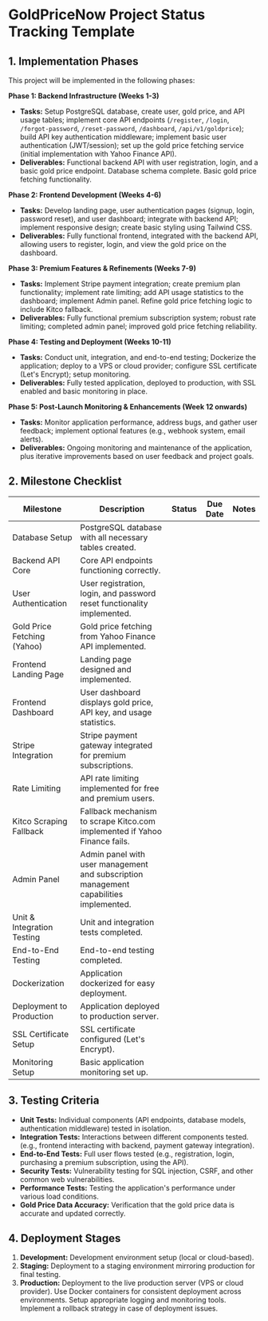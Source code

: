 # GoldPriceNow Project Status Tracking Template

## 1. Implementation Phases

This project will be implemented in the following phases:

**Phase 1: Backend Infrastructure (Weeks 1-3)**

* **Tasks:**  Setup PostgreSQL database, create user, gold price, and API usage tables; implement core API endpoints (`/register`, `/login`, `/forgot-password`, `/reset-password`, `/dashboard`, `/api/v1/goldprice`); build API key authentication middleware; implement basic user authentication (JWT/session);  set up the gold price fetching service (initial implementation with Yahoo Finance API).
* **Deliverables:** Functional backend API with user registration, login, and a basic gold price endpoint. Database schema complete.  Basic gold price fetching functionality.


**Phase 2: Frontend Development (Weeks 4-6)**

* **Tasks:** Develop landing page, user authentication pages (signup, login, password reset), and user dashboard; integrate with backend API; implement responsive design; create basic styling using Tailwind CSS.
* **Deliverables:** Fully functional frontend, integrated with the backend API, allowing users to register, login, and view the gold price on the dashboard.


**Phase 3:  Premium Features & Refinements (Weeks 7-9)**

* **Tasks:** Implement Stripe payment integration; create premium plan functionality; implement rate limiting;  add API usage statistics to the dashboard; implement Admin panel. Refine gold price fetching logic to include Kitco fallback.
* **Deliverables:** Fully functional premium subscription system; robust rate limiting;  completed admin panel; improved gold price fetching reliability.


**Phase 4: Testing and Deployment (Weeks 10-11)**

* **Tasks:** Conduct unit, integration, and end-to-end testing; Dockerize the application; deploy to a VPS or cloud provider; configure SSL certificate (Let's Encrypt); setup monitoring.
* **Deliverables:**  Fully tested application, deployed to production, with SSL enabled and basic monitoring in place.


**Phase 5: Post-Launch Monitoring & Enhancements (Week 12 onwards)**

* **Tasks:** Monitor application performance, address bugs, and gather user feedback; implement optional features (e.g., webhook system, email alerts).
* **Deliverables:** Ongoing monitoring and maintenance of the application, plus iterative improvements based on user feedback and project goals.


## 2. Milestone Checklist

| Milestone                     | Description                                                                        | Status   | Due Date | Notes                                      |
|---------------------------------|------------------------------------------------------------------------------------|----------|-----------|---------------------------------------------|
| Database Setup                  | PostgreSQL database with all necessary tables created.                               |          |           |                                             |
| Backend API Core                | Core API endpoints functioning correctly.                                          |          |           |                                             |
| User Authentication           | User registration, login, and password reset functionality implemented.             |          |           |                                             |
| Gold Price Fetching (Yahoo)    | Gold price fetching from Yahoo Finance API implemented.                             |          |           |                                             |
| Frontend Landing Page          | Landing page designed and implemented.                                              |          |           |                                             |
| Frontend Dashboard             | User dashboard displays gold price, API key, and usage statistics.               |          |           |                                             |
| Stripe Integration              | Stripe payment gateway integrated for premium subscriptions.                       |          |           |                                             |
| Rate Limiting                  | API rate limiting implemented for free and premium users.                          |          |           |                                             |
| Kitco Scraping Fallback       | Fallback mechanism to scrape Kitco.com implemented if Yahoo Finance fails.       |          |           |                                             |
| Admin Panel                    | Admin panel with user management and subscription management capabilities implemented. |          |           |                                             |
| Unit & Integration Testing     | Unit and integration tests completed.                                              |          |           |                                             |
| End-to-End Testing            | End-to-end testing completed.                                                      |          |           |                                             |
| Dockerization                   | Application dockerized for easy deployment.                                         |          |           |                                             |
| Deployment to Production       | Application deployed to production server.                                         |          |           |                                             |
| SSL Certificate Setup          | SSL certificate configured (Let's Encrypt).                                       |          |           |                                             |
| Monitoring Setup              | Basic application monitoring set up.                                               |          |           |                                             |


## 3. Testing Criteria

* **Unit Tests:**  Individual components (API endpoints, database models, authentication middleware) tested in isolation.
* **Integration Tests:** Interactions between different components tested.  (e.g., frontend interacting with backend, payment gateway integration).
* **End-to-End Tests:** Full user flows tested (e.g., registration, login, purchasing a premium subscription, using the API).
* **Security Tests:**  Vulnerability testing for SQL injection, CSRF, and other common web vulnerabilities.
* **Performance Tests:**  Testing the application's performance under various load conditions.
* **Gold Price Data Accuracy:** Verification that the gold price data is accurate and updated correctly.


## 4. Deployment Stages

1. **Development:**  Development environment setup (local or cloud-based).
2. **Staging:** Deployment to a staging environment mirroring production for final testing.
3. **Production:** Deployment to the live production server (VPS or cloud provider).  Use Docker containers for consistent deployment across environments.  Setup appropriate logging and monitoring tools.  Implement a rollback strategy in case of deployment issues.
